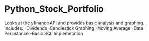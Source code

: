 # Python_Stock_Portfolio
Looks at the yfinance API and provides basic analysis and graphing.
Includes:
  -Dividends
  -Candlestick Graphing
  -Moving Average
  -Data Persistance
  -Basic SQL Implemetation
